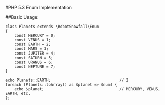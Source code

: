 #PHP 5.3 Enum Implementation

##Basic Usage:

    class Planets extends \RobotSnowfall\Enum
    {
        const MERCURY = 0;
        const VENUS = 1;
        const EARTH = 2;
        const MARS = 3;
        const JUPITER = 4;
        const SATURN = 5;
        const URANUS = 6;
        const NEPTUNE = 7;
    }

    echo Planets::EARTH;                              // 2
    foreach (Planets::toArray() as $planet => $num) {
        echo $planet;                                 // MERCURY, VENUS, EARTH, etc.
    };
